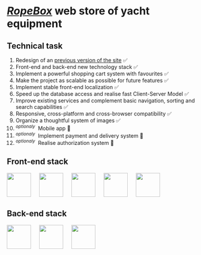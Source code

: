 # [***RopeBox***](https://yachtshop.ee) web store of yacht equipment

## Technical task
1. Redesign of an [previous version of the site](http://www.ropebox.ru/) ✅
2. Front-end and back-end new technology stack ✅
3. Implement a powerful shopping cart system with favourites ✅
4. Make the project as scalable as possible for future features ✅
5. Implement stable front-end localization ✅
6. Speed up the database access and realise fast Client-Server Model ✅
7. Improve existing services and complement basic navigation, sorting and search capabilities ✅
8. Responsive, cross-platform and cross-browser compatibility ✅
9. Organize a thoughtful system of images ✅
10. <sup>*optionaly*</sup>&nbsp; Mobile app 🤔
11. <sup>*optionaly*</sup>&nbsp; Implement payment and delivery system 🤔
12. <sup>*optionaly*</sup>&nbsp; Realise authorization system 🤔

## Front-end stack 

<p>
<img background-color='#ECD53F' width='64' src='https://github.com/RoundedToken/yacht_shop_admin/assets/117864556/b3ae4356-16be-454d-97dd-1d5d30f49413'/>
&emsp;
<img background-color='#ECD53F' width='64' src='https://user-images.githubusercontent.com/117864556/231820036-c18eedb0-8f17-4316-988b-12f1e331b2f3.svg'/>
&emsp;
<img background-color='#ECD53F' width='64' src='https://user-images.githubusercontent.com/117864556/231822337-e7f5ac40-8640-4be1-b23a-d43fd642262c.svg'/>
&emsp;
<img background-color='#ECD53F' width='64' src='https://user-images.githubusercontent.com/117864556/231822633-2a95fe34-3182-4ab9-8025-2c78027190a8.svg'/>
&emsp;
<img background-color='#ECD53F' width='64' src='https://user-images.githubusercontent.com/117864556/231823330-a690159b-92b3-4127-a6f2-52ef8356371e.svg'/>

## Back-end stack

<p>
<img background-color='#ECD53F' width='64' src='https://github.com/RoundedToken/yacht_shop_admin/assets/117864556/1b62b65e-4f98-4380-af9f-b88054427eae'/>
&emsp;
<img background-color='#ECD53F' width='64' src='https://user-images.githubusercontent.com/117864556/231824252-08d1c71a-1e9c-492a-9762-e72268ab52b8.svg'/>
&emsp;
<img background-color='#ECD53F' width='64' src='https://user-images.githubusercontent.com/117864556/231853059-42dbeb92-46e5-464c-96fb-1f96c318f2b3.svg'/>
